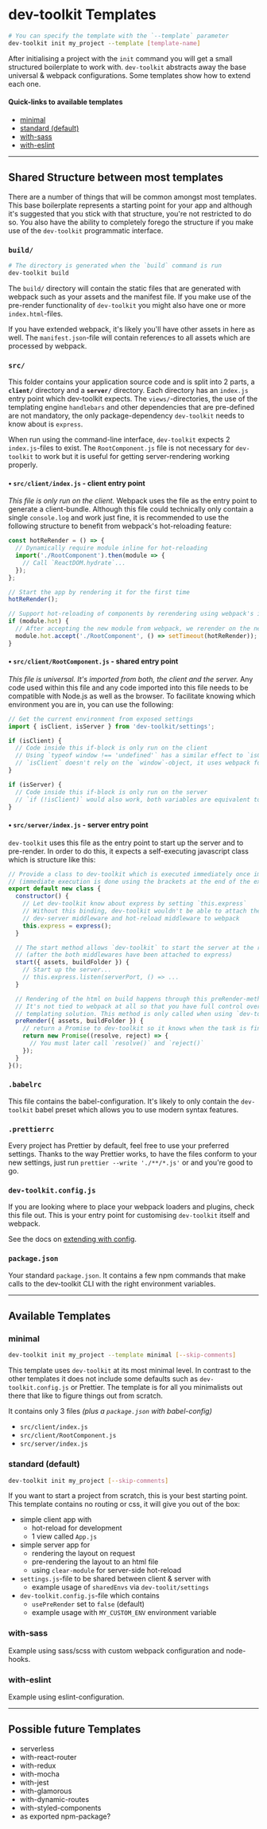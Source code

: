 # dev-toolkit Templates
```bash
# You can specify the template with the `--template` parameter
dev-toolkit init my_project --template [template-name]
```
After initialising a project with the `init` command you will get a small structured boilerplate to work with. `dev-toolkit` abstracts away the base universal & webpack configurations. Some templates show how to extend each one.

#### Quick-links to available templates
- [minimal](#minimal)
- [standard (default)](#standard-default)
- [with-sass](#with-sass)
- [with-eslint](#with-eslint)

---

## Shared Structure between most templates
There are a number of things that will be common amongst most templates. This base boilerplate represents a starting point for your app and although it's suggested that you stick with that structure, you're not restricted to do so. You also have the ability to completely forego the structure if you make use of the `dev-toolkit` programmatic interface.

### `build/`
```bash
# The directory is generated when the `build` command is run
dev-toolkit build
```
The `build/` directory will contain the static files that are generated with webpack such as your assets and the manifest file. If you make use of the pre-render functionality of `dev-toolkit` you might also have one or more `index.html`-files.

If you have extended webpack, it's likely you'll have other assets in here as well. The `manifest.json`-file will contain references to all assets which are processed by webpack.

### `src/`
This folder contains your application source code and is split into 2 parts, a **`client/`** directory and a **`server/`** directory. Each directory has an `index.js` entry point which dev-toolkit expects. The `views/`-directories, the use of the templating engine `handlebars` and other dependencies that are pre-defined are not mandatory, the only package-dependency `dev-toolkit` needs to know about is `express`.

When run using the command-line interface, `dev-toolkit` expects 2 `index.js`-files to exist. The `RootComponent.js` file is not necessary for `dev-toolkit` to work but it is useful for getting server-rendering working properly.

#### • `src/client/index.js` - client entry point
*This file is only run on the client.* Webpack uses the file as the entry point to generate a client-bundle. Although this file could technically only contain a single `console.log` and work just fine, it is recommended to use the following structure to benefit from webpack's hot-reloading feature:

```js
const hotReRender = () => {
  // Dynamically require module inline for hot-reloading
  import('./RootComponent').then(module => {
    // Call `ReactDOM.hydrate`...
  });
};

// Start the app by rendering it for the first time
hotReRender();

// Support hot-reloading of components by rerendering using webpack's included HMR (Hot-Module-Replacement)
if (module.hot) {
  // After accepting the new module from webpack, we rerender on the next tick
  module.hot.accept('./RootComponent', () => setTimeout(hotReRender));
}
```

#### • `src/client/RootComponent.js` - shared entry point
*This file is universal. It's imported from both, the client and the server.* Any code used within this file and any code imported into this file needs to be compatible with Node.js as well as the browser. To facilitate knowing which environment you are in, you can use the following:

```js
// Get the current environment from exposed settings
import { isClient, isServer } from 'dev-toolkit/settings';

if (isClient) {
  // Code inside this if-block is only run on the client
  // Using `typeof window !== 'undefined'` has a similar effect to `isClient` but
  // `isClient` doesn't rely on the `window`-object, it uses webpack for this check
}

if (isServer) {
  // Code inside this if-block is only run on the server
  // `if (!isClient)` would also work, both variables are equivalent to each other
}
```

#### • `src/server/index.js` - server entry point
`dev-toolkit` uses this file as the entry point to start up the server and to pre-render. In order to do this, it expects a self-executing javascript class which is structure like this:

```js
// Provide a class to dev-toolkit which is executed immediately once imported
// (immediate execution is done using the brackets at the end of the export)
export default new class {
  constructor() {
    // Let dev-toolkit know about express by setting `this.express`
    // Without this binding, dev-toolkit wouldn't be able to attach the
    // dev-server middleware and hot-reload middleware to webpack
    this.express = express();
  }

  // The start method allows `dev-toolkit` to start the server at the right time
  // (after the both middlewares have been attached to express)
  start({ assets, buildFolder }) {
    // Start up the server...
    // this.express.listen(serverPort, () => ...
  }

  // Rendering of the html on build happens through this preRender-method.
  // It's not tied to webpack at all so that you have full control over your
  // templating solution. This method is only called when using `dev-toolkit build`
  preRender({ assets, buildFolder }) {
    // return a Promise to dev-toolkit so it knows when the task is finished
    return new Promise((resolve, reject) => {
      // You must later call `resolve()` and `reject()`
    });
  }
}();
```

### `.babelrc`
This file contains the babel-configuration. It's likely to only contain the `dev-toolkit` babel preset which allows you to use modern syntax features.

### `.prettierrc`
Every project has Prettier by default, feel free to use your preferred settings. Thanks to the way Prettier works, to have the files conform to your new settings, just run `prettier --write './**/*.js'` or  and you're good to go.

### `dev-toolkit.config.js`
If you are looking where to place your webpack loaders and plugins, check this file out. This is your entry point for customising `dev-toolkit` itself and webpack.

See the docs on [extending with config]().

### `package.json`
Your standard `package.json`. It contains a few npm commands that make calls to the dev-toolkit CLI with the right environment variables.

---

## Available Templates

### minimal
```bash
dev-toolkit init my_project --template minimal [--skip-comments]
```
This template uses `dev-toolkit` at its most minimal level. In contrast to the other templates it does not include some defaults such as `dev-toolkit.config.js` or Prettier. The template is for all you minimalists out there that like to figure things out from scratch.

It contains only 3 files *(plus a `package.json` with babel-config)*
- `src/client/index.js`
- `src/client/RootComponent.js`
- `src/server/index.js`

### standard (default)
```bash
dev-toolkit init my_project [--skip-comments]
```
If you want to start a project from scratch, this is your best starting point.
This template contains no routing or css, it will give you out of the box:
- simple client app with
  - hot-reload for development
  - 1 view called `App.js`
- simple server app for
  - rendering the layout on request
  - pre-rendering the layout to an html file
  - using `clear-module` for server-side hot-reload
- `settings.js`-file to be shared between client & server with
  - example usage of `sharedEnvs` via `dev-toolit/settings`
- `dev-toolkit.config.js`-file which contains
  - `usePreRender` set to `false` (default)
  - example usage with `MY_CUSTOM_ENV` environment variable

### with-sass
Example using sass/scss with custom webpack configuration and node-hooks.

### with-eslint
Example using eslint-configuration.

---

## Possible future Templates

- serverless
- with-react-router
- with-redux
- with-mocha
- with-jest
- with-glamorous
- with-dynamic-routes
- with-styled-components
- as exported npm-package?
